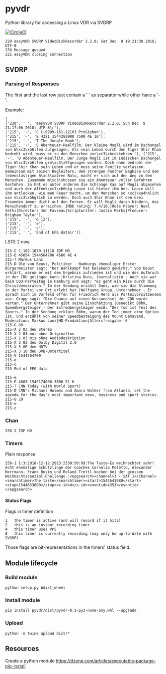 # pyvdr
Python library for accessing a Linux VDR via SVDRP

[![CircleCI](https://circleci.com/gh/baschno/pyvdr/tree/master.svg?style=svg)](https://circleci.com/gh/baschno/pyvdr/tree/master)

```
220 easyVDR SVDRP VideoDiskRecorder 2.2.0; Sat Dec  8 19:21:38 2018; UTF-8
250 Message queued
221 easyVDR closing connection
```

## SVDRP
### Parsing of Responses
The first and the last row just contain a ' ' as separator while other have a '-'.

Example:
```
[
('220', ' ', 'easyVDR SVDRP VideoDiskRecorder 2.2.0; Sun Dec  9 21:17:06 2018; UTF-8\r'),
('215', '-', 'C C-9999-161-12103 ProSieben'),
('215', '-', 'E 4321 1544382900 7500 4E 16'),
('215', '-', 'T The Jungle Book'),
('215', '-', 'S Abenteuer-Realfilm. Der kleine Mogli wird im Dschungel von W\xc3\xb6lfen aufgezogen. Als sein Leben durch den Tiger Shir Khan bedroht wird, muss er zu den Menschen zur\xc3\xbcckkehren.'), ('215', '-', 'D Abenteuer-Realfilm. Der Junge Mogli ist im Indischen Dschungel von W\xc3\xb6lfen gro\xc3\x9fgezogen worden. Doch dann bedroht der Tiger Shir Khan sein Leben und er muss seine Familie verlassen. Gemeinsam mit seinen Begleitern, dem strengen Panther Baghira und dem lebenslustigen B\xc3\xa4ren Balu, macht er sich auf den Weg zu den Menschen. Zusammen m\xc3\xbcssen sie ein Abenteuer voller Gefahren bestehen. So hat es unter anderem die Schlange Kaa auf Mogli abgesehen und auch der Affenk\xc3\xb6nig Louie ist hinter ihm her. Louie will ihm entlocken, wie man Feuer macht, um den Menschen so \xc3\xa4hnlich wie m\xc3\xb6glich zu werden. Doch auch Shir Khan ist den drei Freunden immer dicht auf den Fersen. Er will Mogli daran hindern, das Menschendorf zu erreichen. IMDb rating: 7.4/10.|Role Player: Neel Sethi|Director: Jon Favreau|Scriptwriter: Justin Marks|Producer: Brigham Taylor'),
('215', '-', 'G 12'),
('215', '-', 'e'),
('215', '-', 'c'),
('215', ' ', 'End of EPG data\r')]
```

LSTE 2 now
```
215-C C-102-1079-11110 ZDF HD
215-E 45654 1544564700 4500 4E 4
215-T Markus Lanz
215-D Ole von Beust, Politiker - Hamburgs ehemaliger Erster Bürgermeister sagt: "Der Wahlkampf hat belebend gewirkt." Von Beust erklärt, warum er mit dem Ergebnis zufrieden ist und wie der Aufbruch in der CDU gelingen kann.|Kristina Dunz, Journalistin - Auch sie war beim CDU-Parteitag in Hamburg und sagt: "Es geht ein Riss durch die Christdemokraten." In der Sendung erzählt Dunz, wie sie die Stimmung in der Partei vor Ort erlebt hat.|Wolfgang Grupp, Unternehmer - Er sprach sich im Vorfeld offen für Friedrich Merz als Parteivorsitzenden aus. Grupp sagt: "Die Chance auf einen Kurswechsel der CDU wurde vertan." Der Unternehmer gibt seine Einschätzung.|Benedikt Böhm, Speedbergsteiger - Der Extrembergsteiger weiß: "Der Tod ist Teil des Sports." In der Sendung erklärt Böhm, warum der Tod immer eine Option ist, und erzählt von seiner Speedbesteigung des Mount Damavand. Moderation: Markus Lanz|HD-Produktion|Altersfreigabe: 6
215-G 80
215-X 2 03 deu Stereo
215-X 2 03 mul ohne Originalton
215-X 2 03 mis ohne Audiodeskription
215-X 2 03 deu Dolby Digital 2.0
215-X 5 0B deu HDTV
215-X 3 10 deu DVB-Untertitel
215-V 1544564700
215-e
215-c
215 End of EPG data
```
```
215-e
215-E 4603 1545174000 3600 51 6
215-T CNN Today (with World Sport)
215-D CNN's Michael Holmes and Amara Walker from Atlanta, set the agenda for the day's most important news, business and sport stories.
215-G 20
215-e
215-c
```

### Chan
```
250 2 ZDF HD
```


### Timers

Plain response
```
250-1 1:3:2018-12-12:2013:2330:50:99:The Taste~Es weihnachtet sehr! Acht ehemalige Schützlinge der Coaches Cornelia Poletto, Alexander Herrmann, Frank Rosin und Roland Trettl kochen bei der grossen Weihnachtsspezial-Challenge.:<epgsearch><channel>3 - SAT.1</channel><searchtimer>The taste</searchtimer><start>1544641980</start><stop>1544653800</stop><s-id>4</s-id><eventid>4353</eventid></epgsearch>
```

#### Status Flags
Flags in timer definition
```
1   the timer is active (and will record if it hits)
2   this is an instant recording timer
4   this timer uses VPS
8   this timer is currently recording (may only be up-to-date with SVDRP)
```
Those flags are bit-representations in the timers' status field.


## Module lifecycle
### Build module
```
python setup.py bdist_wheel
```

### Install module
```
pip install pyvdr/dist/pyvdr-0.1-py3-none-any.whl --upgrade
```

### Upload
```
python -m twine upload dist/*
```


## Resources
Create a python module https://dzone.com/articles/executable-package-pip-install
